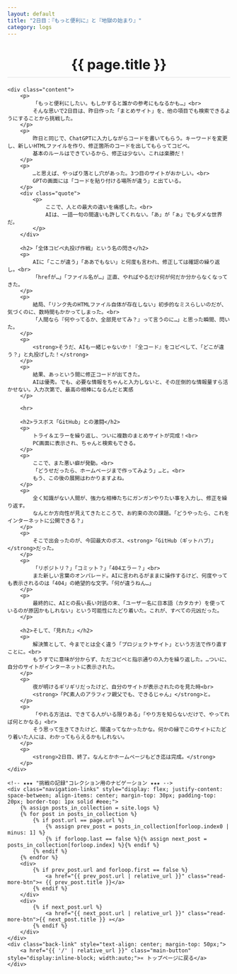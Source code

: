 ```yaml
---
layout: default
title: "2日目：『もっと便利に』と『地獄の始まり』"
category: logs
---
```

<div class="container blog-post" style="max-width: 850px;">
    <header style="text-align:center; margin-bottom: 20px;">
        <h1 style="font-size: 2.2em; border-bottom: 2px solid #eee; padding-bottom:10px; margin-bottom: 5px;">{{ page.title }}</h1>
    </header>

    <div class="content">
        <p>
            「もっと便利にしたい。もしかすると誰かの参考にもなるかも…」<br>
            そんな思いで2日目は、昨日作った「まとめサイト」を、他の項目でも検索できるようにすることから挑戦した。
        </p>
        <p>
            昨日と同じで、ChatGPTに入力しながらコードを書いてもらう。キーワードを変更し、新しいHTMLファイルを作り、修正箇所のコードを出してもらってコピペ。
            基本のルールはできているから、修正は少ない。これは楽勝だ！
        </p>
        <p>
            …と思えば、やっぱり落とし穴があった。3つ目のサイトがおかしい。<br>
            GPTの画面には「コードを貼り付ける場所が違う」と出ている。
        </p>
        <div class="quote">
            <p>
                ここで、人との最大の違いを痛感した。<br>
                AIは、一語一句の間違いも許してくれない。「あ」が「ぁ」でもダメな世界だ。
            </p>
        </div>

        <h2>「全体コピペ丸投げ作戦」という名の閃き</h2>
        <p>
            AIに「ここが違う」「ああでもない」と何度も言われ、修正しては確認の繰り返し。<br>
            「hrefが…」「ファイル名が…」正直、やればやるだけ何が何だか分からなくなってきた。
        </p>
        <p>
            結局、「リンク先のHTMLファイル自体が存在しない」初歩的なミスらしいのだが、気づくのに、数時間もかかってしまった。<br>
            「人間なら『何やってるか、全部見せてみ？』って言うのに…」と思った瞬間、閃いた。
        </p>
        <p>
            <strong>そうだ、AIも一緒じゃないか！『全コード』をコピペして、「どこが違う？」と丸投げした！</strong>
        </p>
        <p>
            結果、あっという間に修正コードが出てきた。
            AIは優秀。でも、必要な情報をちゃんと入力しないと、その圧倒的な情報量すら活かせない。入力次第で、最高の相棒になるんだと実感
        </p>
        
        <hr>

        <h2>ラスボス「GitHub」との激闘</h2>
        <p>
            トライ＆エラーを繰り返し、ついに複数のまとめサイトが完成！<br>
            PC画面に表示され、ちゃんと検索もできる。
        </p>
        <p>
            ここで、また悪い癖が発動。<br>
            「どうせだったら、ホームページまで作ってみよう」…と。<br>
            もう、この後の展開はわかりますよね。
        </p>
        <p>
            全く知識がない人間が、強力な相棒たちにガンガンやりたい事を入力し、修正を繰り返す。
            なんとか方向性が見えてきたところで、お約束の次の課題。「どうやったら、これをインターネットに公開できる？」
        </p>
        <p>
            そこで出会ったのが、今回最大のボス、<strong>「GitHub（ギットハブ）」</strong>だった。
        </p>
        <p>
            「リポジトリ？」「コミット？」「404エラー？」<br>
            また新しい言葉のオンパレード。AIに言われるがままに操作するけど、何度やっても表示されるのは「404」の絶望的な文字。「何が違うねん…」
        </p>
        <p>
            最終的に、AIとの長い長い対話の末、「ユーザー名に日本語（カタカナ）を使っているのが原因かもしれない」という可能性にたどり着いた。これが、すべての元凶だった。
        </p>
        
        <h2>そして、「見れた」</h2>
        <p>
            解決策として、今までとは全く違う「プロジェクトサイト」という方法で作り直すことに。<br>
            もうすでに意味が分からず、ただコピペと指示通りの入力を繰り返した。…ついに、自分のサイトがインターネットに表示された。
        </p>
        <p>
            夜が明けるギリギリだったけど、自分のサイトが表示されたのを見た時<br>
            <strong>「PC素人のアラフィフ親父でも、できるじゃん」</strong>と。
        </p>
        <p>
            「やれる方法は、できてる人がいる限りある」「やり方を知らないだけで、やってれば何とかなる」<br>
            そう思って生きてきたけど、間違ってなかったかな。何かの縁でこのサイトにたどり着いた人には、わかってもらえるかもしれない。
        </p>
        <p>
            <strong>2日目、終了。なんとかホームページもどき迄は完成。</strong>
        </p>
    </div>
    
    <!-- ★★★ "挑戦の記録"コレクション用のナビゲーション ★★★ -->
    <div class="navigation-links" style="display: flex; justify-content: space-between; align-items: center; margin-top: 30px; padding-top: 20px; border-top: 1px solid #eee;">
        {% assign posts_in_collection = site.logs %}
        {% for post in posts_in_collection %}
            {% if post.url == page.url %}
                {% assign prev_post = posts_in_collection[forloop.index0 | minus: 1] %}
                {% if forloop.last == false %}{% assign next_post = posts_in_collection[forloop.index] %}{% endif %}
            {% endif %}
        {% endfor %}
        <div>
            {% if prev_post.url and forloop.first == false %}
                <a href="{{ prev_post.url | relative_url }}" class="read-more-btn">« {{ prev_post.title }}</a>
            {% endif %}
        </div>
        <div>
            {% if next_post.url %}
                <a href="{{ next_post.url | relative_url }}" class="read-more-btn">{{ next_post.title }} »</a>
            {% endif %}
        </div>
    </div>
    <div class="back-link" style="text-align: center; margin-top: 50px;">
        <a href="{{ '/' | relative_url }}" class="main-button" style="display:inline-block; width:auto;">« トップページに戻る</a>
    </div>
</div>